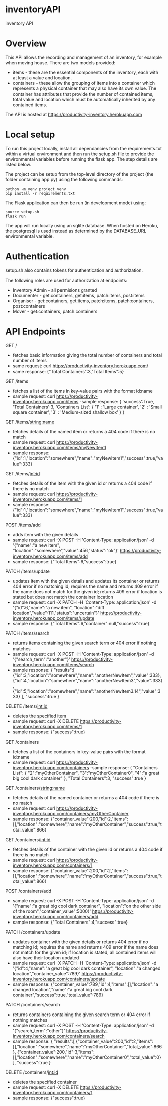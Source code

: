 # inventoryAPI
inventory API

# Overview
This API allows the recording and management of an inventory, for example when moving house. There are two models provided:
- items - these are the essential components of the inventory, each with at least a value and location.
- containers - these allow the grouping of items into a container which represents a physical container that may also have its own value. The container has attributes that provide the number of contained items, total value and location which must be automatically inherited by any contained items.

The API is hosted at https://productivity-inventory.herokuapp.com

# Local setup
To run this project locally, install all dependancies from the requirements.txt within a virtual environment and then run the setup.sh file to provide the environmental variables before running the flask app. The step details are listed below.


The project can be setup from the top-level directory of the project (the folder containing app.py) using the following commands:

    python -m venv project_venv
    pip install -r requirements.txt

The Flask application can then be run (in development mode) using:

    source setup.sh
    flask run

The app will run locally using an sqlite database. When hosted on Heroku, the postgresql is used instead as determined by the DATABASE_URL environmental variable.

# Authentication
setup.sh also contains tokens for authentication and authorization.

The following roles are used for authorization at endpoints:
- Inventory Admin   - all permisions granted
- Documenter        - get:containers, get:items, patch:items, post:items
- Organiser         - get:containers, get:items, patch:items, patch:containers, post:containers
- Mover             - get:containers, patch:containers

# API Endpoints

GET /
- fetches basic information giving the total number of containers and total number of items
- same request:
    curl https://productivity-inventory.herokuapp.com/
- same response:
    {"Total Containers":3,"Total Items":5}

GET /items
- fetches a list of the items in key-value pairs with the format id:name
- sample request:
    curl https://productivity-inventory.herokuapp.com/items
-sample response:
    {
      'success':True,
      'Total Containers':3,
      'Containers List':
        {
            '1' : 'Large container',
            '2' : 'Small square container',
            '3' : 'Medium-sized shallow box'
        }
    }

GET /items/<string:name>
- fetches details of the named item or returns a 404 code if there is no match
- sample request:
    curl https://productivity-inventory.herokuapp.com/items/myNewItem1
- sample response:
    {"id":1,"location":"somewhere","name":"myNewItem1","success":true,"value":333}

GET /items/<int:id>
- fetches details of the item with the given id or returns a 404 code if there is no match
- sample request:
    curl https://productivity-inventory.herokuapp.com/items/1
- sample response:
    {"id":1,"location":"somewhere","name":"myNewItem1","success":true,"value":333}

POST /items/add
- adds item with the given details
- sample request:
    curl -X POST -H 'Content-Type: application/json' -d '{"name":"a new item", "location":"somewhere","value":456,"status":"ok"}' https://productivity-inventory.herokuapp.com/items/add
- sample response:
    {"Total Items":6,"success":true}

PATCH /items/update
- updates item with the given details and updates its container or returns 404 error if no matching id; requires the name and returns 409 error if the name does not match for the given id; returns 409 error if location is stated but does not match the container location
- sample request:
    curl -X PATCH -H 'Content-Type: application/json' -d '{"id":6,"name":"a new item", "location":"diff location","value":111,"status":"uncertain"}' https://productivity-inventory.herokuapp.com/items/update
- sample response:
    {"Total Items":6,"container":null,"success":true}

PATCH /items/search
- returns items containing the given search term or 404 error if nothing matches
- sample request:
    curl -X POST -H 'Content-Type: application/json' -d '{"search_term":"another"}' https://productivity-inventory.herokuapp.com/items/search
- sample response:
    {
        "results":[
            {"id":3,"location":"somewhere","name":"anotherNewItem","value":333},
            {"id":4,"location":"somewhere","name":"anotherNewItem3","value":333},
            {"id":5,"location":"somewhere","name":"anotherNewItem3.14","value":333}
            ],
        "success":true
    }

DELETE /items/<int:id>
- deletes the specified item
- sample request:
    curl -X DELETE  https://productivity-inventory.herokuapp.com/items/1
- sample response:
    {"success":true}


GET /containers
- fetches a list of the containers in key-value pairs with the format id:name
- sample request:
    curl https://productivity-inventory.herokuapp.com/containers
-sample response:
    {
        "Containers List":
            {
                "2":"myOtherContainer",
                "3":"myOtherContainer0",
                "4":"a great big cool dark container"
            },
        "Total Containers":3,
        "success":true
    }

GET /containers/<string:name>
- fetches details of the named container or returns a 404 code if there is no match
- sample request:
    curl https://productivity-inventory.herokuapp.com/containers/myOtherContainer
- sample response:
    {"container_value":200,"id":2,"items":[],"location":"somewhere","name":"myOtherContainer","success":true,"total_value":866}

GET /containers/<int:id>
- fetches details of the container with the given id or returns a 404 code if there is no match
- sample request:
    curl https://productivity-inventory.herokuapp.com/containers/1
- sample response:
    {"container_value":200,"id":2,"items":[],"location":"somewhere","name":"myOtherContainer","success":true,"total_value":866}

POST /containers/add
- sample request:
    curl -X POST -H 'Content-Type: application/json' -d '{"name":"a great big cool dark container", "location":"on the other side of the room","container_value":5000}' https://productivity-inventory.herokuapp.com/containers/add
- sample response:
    {"Total Containers":4,"success":true}

PATCH /containers/update
- updates container with the given details or returns 404 error if no matching id; requires the name and returns 409 error if the name does not match for the given id; if location is stated, all contained items will also have their location updated
- sample request:
    curl -X PATCH -H 'Content-Type: application/json' -d '{"id":4,"name":"a great big cool dark container", "location":"a changed location","container_value":789}' https://productivity-inventory.herokuapp.com/containers/update
- sample response:
    {"container_value":789,"id":4,"items":[],"location":"a changed location","name":"a great big cool dark container","success":true,"total_value":789}

PATCH /containers/search
- returns containers containing the given search term or 404 error if nothing matches
- sample request:
    curl -X POST -H 'Content-Type: application/json' -d '{"search_term":"other"}' https://productivity-inventory.herokuapp.com/containers/search
- sample response:
    {
        "results":[
            {"container_value":200,"id":2,"items":[],"location":"somewhere","name":"myOtherContainer","total_value":866},
            {"container_value":200,"id":3,"items":[],"location":"somewhere","name":"myOtherContainer0","total_value":0}
            ],
        "success":true
    }

DELETE /containers/<int:id>
- deletes the specified container
- sample request:
    curl -X DELETE  https://productivity-inventory.herokuapp.com/containers/1
- sample response:
    {"success":true}